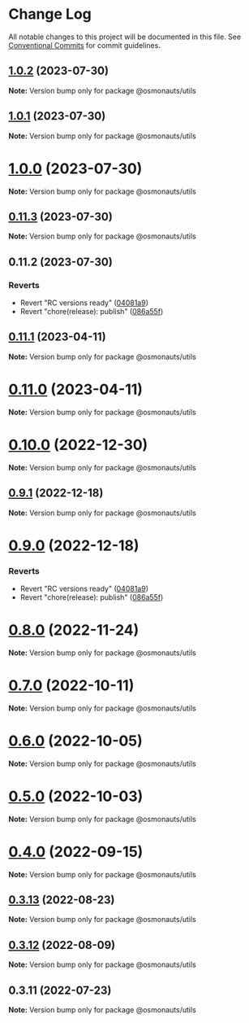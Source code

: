# Change Log

All notable changes to this project will be documented in this file.
See [Conventional Commits](https://conventionalcommits.org) for commit guidelines.

## [1.0.2](https://github.com/osmosis-labs/telescope/compare/@osmonauts/utils@1.0.1...@osmonauts/utils@1.0.2) (2023-07-30)

**Note:** Version bump only for package @osmonauts/utils





## [1.0.1](https://github.com/osmosis-labs/telescope/compare/@osmonauts/utils@1.0.0...@osmonauts/utils@1.0.1) (2023-07-30)

**Note:** Version bump only for package @osmonauts/utils





# [1.0.0](https://github.com/osmosis-labs/telescope/compare/@osmonauts/utils@0.11.3...@osmonauts/utils@1.0.0) (2023-07-30)

**Note:** Version bump only for package @osmonauts/utils





## [0.11.3](https://github.com/osmosis-labs/telescope/compare/@osmonauts/utils@0.11.2...@osmonauts/utils@0.11.3) (2023-07-30)

**Note:** Version bump only for package @osmonauts/utils





## 0.11.2 (2023-07-30)


### Reverts

* Revert "RC versions ready" ([04081a9](https://github.com/osmosis-labs/telescope/commit/04081a9d1f80feb3ae664bce2d1364850b3daaca))
* Revert "chore(release): publish" ([086a55f](https://github.com/osmosis-labs/telescope/commit/086a55f14c5ca33ee70a0e2121406dd37eb643f1))





## [0.11.1](https://github.com/osmosis-labs/telescope/compare/@osmonauts/utils@0.11.0...@osmonauts/utils@0.11.1) (2023-04-11)

**Note:** Version bump only for package @osmonauts/utils





# [0.11.0](https://github.com/osmosis-labs/telescope/compare/@osmonauts/utils@0.10.0...@osmonauts/utils@0.11.0) (2023-04-11)

**Note:** Version bump only for package @osmonauts/utils





# [0.10.0](https://github.com/osmosis-labs/telescope/compare/@osmonauts/utils@0.9.1...@osmonauts/utils@0.10.0) (2022-12-30)

**Note:** Version bump only for package @osmonauts/utils





## [0.9.1](https://github.com/osmosis-labs/telescope/compare/@osmonauts/utils@0.9.0...@osmonauts/utils@0.9.1) (2022-12-18)

**Note:** Version bump only for package @osmonauts/utils





# [0.9.0](https://github.com/osmosis-labs/telescope/compare/@osmonauts/utils@0.80.0-rc.1...@osmonauts/utils@0.9.0) (2022-12-18)


### Reverts

* Revert "RC versions ready" ([04081a9](https://github.com/osmosis-labs/telescope/commit/04081a9d1f80feb3ae664bce2d1364850b3daaca))
* Revert "chore(release): publish" ([086a55f](https://github.com/osmosis-labs/telescope/commit/086a55f14c5ca33ee70a0e2121406dd37eb643f1))





# [0.8.0](https://github.com/osmosis-labs/telescope/compare/@osmonauts/utils@0.7.0...@osmonauts/utils@0.8.0) (2022-11-24)

**Note:** Version bump only for package @osmonauts/utils





# [0.7.0](https://github.com/osmosis-labs/telescope/compare/@osmonauts/utils@0.6.0...@osmonauts/utils@0.7.0) (2022-10-11)

**Note:** Version bump only for package @osmonauts/utils





# [0.6.0](https://github.com/osmosis-labs/telescope/compare/@osmonauts/utils@0.5.0...@osmonauts/utils@0.6.0) (2022-10-05)

**Note:** Version bump only for package @osmonauts/utils





# [0.5.0](https://github.com/osmosis-labs/telescope/compare/@osmonauts/utils@0.4.0...@osmonauts/utils@0.5.0) (2022-10-03)

**Note:** Version bump only for package @osmonauts/utils





# [0.4.0](https://github.com/osmosis-labs/telescope/compare/@osmonauts/utils@0.3.13...@osmonauts/utils@0.4.0) (2022-09-15)

**Note:** Version bump only for package @osmonauts/utils





## [0.3.13](https://github.com/osmosis-labs/telescope/compare/@osmonauts/utils@0.3.12...@osmonauts/utils@0.3.13) (2022-08-23)

**Note:** Version bump only for package @osmonauts/utils





## [0.3.12](https://github.com/osmosis-labs/telescope/compare/@osmonauts/utils@0.3.11...@osmonauts/utils@0.3.12) (2022-08-09)

**Note:** Version bump only for package @osmonauts/utils





## 0.3.11 (2022-07-23)

**Note:** Version bump only for package @osmonauts/utils
